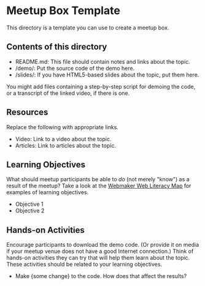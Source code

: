 # Meetup Box Template

This directory is a template you can use to create a meetup box.

## Contents of this directory

* README.md: This file should contain notes and links about the topic.
* /demo/: Put the source code of the demo here.
* /slides/: If you have HTML5-based slides about the topic, put them here.

You might add files containing a step-by-step script for demoing the code, or a transcript of the linked video, if there is one.

## Resources
Replace the following with appropriate links.

* Video: Link to a video about the topic.
* Articles: Link to articles about the topic.

## Learning Objectives
What should meetup participants be able to *do* (not merely "know") as a result of the meetup?
Take a look at the [Webmaker Web Literacy Map](https://webmaker.org/literacy) for examples of learning objectives. 
* Objective 1
* Objective 2

## Hands-on Activities
Encourage participants to download the demo code. (Or provide it on media if your meetup venue does not have a good Internet connection.)
Think of hands-on activities they can try that will help them learn about the topic. These activities should be related to your learning objectives.

* Make {some change} to the code. How does that affect the results?

